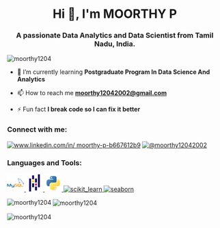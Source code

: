 <h1 align="center">Hi 👋, I'm MOORTHY P</h1>
<h3 align="center">A passionate Data Analytics and Data Scientist from Tamil Nadu, India.</h3>

<p align="left"> <img src="https://komarev.com/ghpvc/?username=moorthy1204&label=Profile%20views&color=0e75b6&style=flat" alt="moorthy1204" /> </p>

- 🌱 I’m currently learning **Postgraduate Program In Data Science And Analytics**

- 📫 How to reach me **moorthy12042002@gmail.com**

- ⚡ Fun fact **I break code so I can fix it better**

<h3 align="left">Connect with me:</h3>
<p align="left">
<a href="https://linkedin.com/in/www.linkedin.com/in/ moorthy-p-b667612b9" target="blank"><img align="center" src="https://raw.githubusercontent.com/rahuldkjain/github-profile-readme-generator/master/src/images/icons/Social/linked-in-alt.svg" alt="www.linkedin.com/in/ moorthy-p-b667612b9" height="30" width="40" /></a>
<a href="https://www.hackerearth.com/@moorthy12042002" target="blank"><img align="center" src="https://raw.githubusercontent.com/rahuldkjain/github-profile-readme-generator/master/src/images/icons/Social/hackerearth.svg" alt="@moorthy12042002" height="30" width="40" /></a>
</p>

<h3 align="left">Languages and Tools:</h3>
<p align="left"> <a href="https://www.mysql.com/" target="_blank" rel="noreferrer"> <img src="https://raw.githubusercontent.com/devicons/devicon/master/icons/mysql/mysql-original-wordmark.svg" alt="mysql" width="40" height="40"/> </a> <a href="https://pandas.pydata.org/" target="_blank" rel="noreferrer"> <img src="https://raw.githubusercontent.com/devicons/devicon/2ae2a900d2f041da66e950e4d48052658d850630/icons/pandas/pandas-original.svg" alt="pandas" width="40" height="40"/> </a> <a href="https://www.python.org" target="_blank" rel="noreferrer"> <img src="https://raw.githubusercontent.com/devicons/devicon/master/icons/python/python-original.svg" alt="python" width="40" height="40"/> </a> <a href="https://scikit-learn.org/" target="_blank" rel="noreferrer"> <img src="https://upload.wikimedia.org/wikipedia/commons/0/05/Scikit_learn_logo_small.svg" alt="scikit_learn" width="40" height="40"/> </a> <a href="https://seaborn.pydata.org/" target="_blank" rel="noreferrer"> <img src="https://seaborn.pydata.org/_images/logo-mark-lightbg.svg" alt="seaborn" width="40" height="40"/> </a> </p>

<p><img align="left" src="https://github-readme-stats.vercel.app/api/top-langs?username=moorthy1204&show_icons=true&locale=en&layout=compact" alt="moorthy1204" /></p>

<p>&nbsp;<img align="center" src="https://github-readme-stats.vercel.app/api?username=moorthy1204&show_icons=true&locale=en" alt="moorthy1204" /></p>

<p><img align="center" src="https://github-readme-streak-stats.herokuapp.com/?user=moorthy1204&" alt="moorthy1204" /></p>



